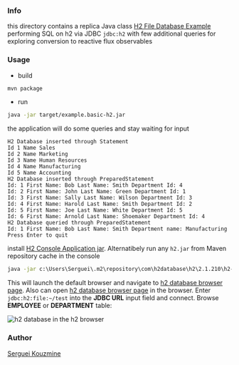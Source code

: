 ### Info

this directory contains a replica Java class [H2 File Database Example](https://www.javatips.net/blog/h2-file-database-example) performing SQL on h2 via JDBC
`jdbc:h2` with few additional queries for exploring conversion to reactive flux observables

### Usage
* build
```sh
mvn package
```
* run
```sh
java -jar target/example.basic-h2.jar
```
the application will do some queries and  stay waiting for input
```text
H2 Database inserted through Statement
Id 1 Name Sales
Id 2 Name Marketing
Id 3 Name Human Resources
Id 4 Name Manufacturing
Id 5 Name Accounting
H2 Database inserted through PreparedStatement
Id: 1 First Name: Bob Last Name: Smith Department Id: 4
Id: 2 First Name: John Last Name: Green Department Id: 1
Id: 3 First Name: Sally Last Name: Wilson Department Id: 3
Id: 4 First Name: Harold Last Name: Smith Department Id: 2
Id: 5 First Name: Joe Last Name: White Department Id: 5
Id: 6 First Name: Arnold Last Name: Shoemaker Department Id: 4
H2 Database queried through PreparedStatement
Id: 1 First Name: Bob Last Name: Smith Department name: Manufacturing
Press Enter to quit
```
install [H2 Console Application jar](http://www.h2database.com/html/quickstart.html). Alternatibely run any `h2.jar` from Maven repository cache
in the console
```cmd
java -jar c:\Users\Serguei\.m2\repository\com\h2database\h2\2.1.210\h2-2.1.210.jar
```
This will launch the default browser and navigate to [h2 database browser page](http://192.168.99.1:8082/). Also can open [h2 database browser page](http://192.168.99.1:8082/) in the browser.
Enter `jdbc:h2:file:~/test` into the __JDBC URL__ input field and connect. Browse __EMPLOYEE__ or __DEPARTMENT__ table:


![h2 database in the h2 browser](https://github.com/sergueik/springboot_study/blob/master/basic-h2/plain/screenshots/h2_browser_query_capture.png)
### Author
[Serguei Kouzmine](kouzmine_serguei@yahoo.com)

